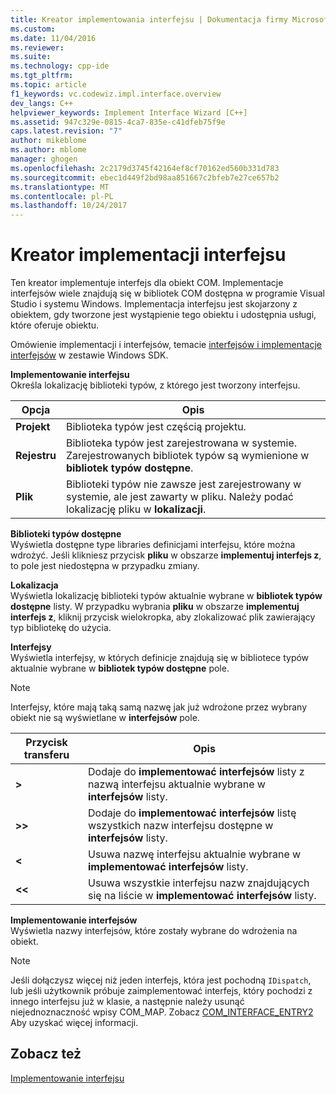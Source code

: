 ```yaml
---
title: Kreator implementowania interfejsu | Dokumentacja firmy Microsoft
ms.custom: 
ms.date: 11/04/2016
ms.reviewer: 
ms.suite: 
ms.technology: cpp-ide
ms.tgt_pltfrm: 
ms.topic: article
f1_keywords: vc.codewiz.impl.interface.overview
dev_langs: C++
helpviewer_keywords: Implement Interface Wizard [C++]
ms.assetid: 947c329e-0815-4ca7-835e-c41dfeb75f9e
caps.latest.revision: "7"
author: mikeblome
ms.author: mblome
manager: ghogen
ms.openlocfilehash: 2c2179d3745f42164ef8cf70162ed560b331d783
ms.sourcegitcommit: ebec1d449f2bd98aa851667c2bfeb7e27ce657b2
ms.translationtype: MT
ms.contentlocale: pl-PL
ms.lasthandoff: 10/24/2017
---
```

# <a name="implement-interface-wizard"></a>Kreator implementacji interfejsu
Ten kreator implementuje interfejs dla obiekt COM. Implementacje interfejsów wiele znajdują się w bibliotek COM dostępna w programie Visual Studio i systemu Windows. Implementacja interfejsu jest skojarzony z obiektem, gdy tworzone jest wystąpienie tego obiektu i udostępnia usługi, które oferuje obiektu.  
  
 Omówienie implementacji i interfejsów, temacie [interfejsów i implementacje interfejsów](http://msdn.microsoft.com/library/windows/desktop/ms694356) w zestawie Windows SDK.  
  
 **Implementowanie interfejsu**  
 Określa lokalizację biblioteki typów, z którego jest tworzony interfejsu.  
  
|Opcja|Opis|  
|------------|-----------------|  
|**Projekt**|Biblioteka typów jest częścią projektu.|  
|**Rejestru**|Biblioteka typów jest zarejestrowana w systemie. Zarejestrowanych bibliotek typów są wymienione w **bibliotek typów dostępne**.|  
|**Plik**|Biblioteki typów nie zawsze jest zarejestrowany w systemie, ale jest zawarty w pliku. Należy podać lokalizację pliku w **lokalizacji**.|  
  
 **Biblioteki typów dostępne**  
 Wyświetla dostępne type libraries definicjami interfejsu, które można wdrożyć. Jeśli klikniesz przycisk **pliku** w obszarze **implementuj interfejs z**, to pole jest niedostępna w przypadku zmiany.  
  
 **Lokalizacja**  
 Wyświetla lokalizację biblioteki typów aktualnie wybrane w **bibliotek typów dostępne** listy. W przypadku wybrania **pliku** w obszarze **implementuj interfejs z**, kliknij przycisk wielokropka, aby zlokalizować plik zawierający typ bibliotekę do użycia.  
  
 **Interfejsy**  
 Wyświetla interfejsy, w których definicje znajdują się w bibliotece typów aktualnie wybrane w **bibliotek typów dostępne** pole.  
  
> [!NOTE]
>  Interfejsy, które mają taką samą nazwę jak już wdrożone przez wybrany obiekt nie są wyświetlane w **interfejsów** pole.  
  
|Przycisk transferu|Opis|  
|---------------------|-----------------|  
|**>**|Dodaje do **implementować interfejsów** listy z nazwą interfejsu aktualnie wybrane w **interfejsów** listy.|  
|**>>**|Dodaje do **implementować interfejsów** listę wszystkich nazw interfejsu dostępne w **interfejsów** listy.|  
|**<**|Usuwa nazwę interfejsu aktualnie wybrane w **implementować interfejsów** listy.|  
|**<\<**|Usuwa wszystkie interfejsu nazw znajdujących się na liście w **implementować interfejsów** listy.|  
  
 **Implementowanie interfejsów**  
 Wyświetla nazwy interfejsów, które zostały wybrane do wdrożenia na obiekt.  
  
> [!NOTE]
>  Jeśli dołączysz więcej niż jeden interfejs, która jest pochodną `IDispatch`, lub jeśli użytkownik próbuje zaimplementować interfejs, który pochodzi z innego interfejsu już w klasie, a następnie należy usunąć niejednoznaczność wpisy COM_MAP. Zobacz [COM_INTERFACE_ENTRY2](../atl/reference/com-interface-entry-macros.md#com_interface_entry2) Aby uzyskać więcej informacji.  
  
## <a name="see-also"></a>Zobacz też  
 [Implementowanie interfejsu](../ide/implementing-an-interface-visual-cpp.md)